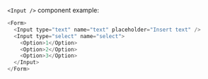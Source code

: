 `<Input />` component example:

```js
<Form>
  <Input type="text" name="text" placeholder="Insert text" />
  <Input type="select" name="select">
    <Option>1</Option>
    <Option>2</Option>
    <Option>3</Option>
  </Input>
</Form>
```
